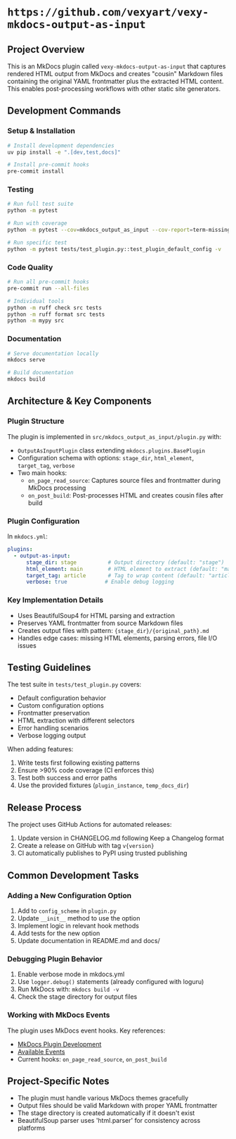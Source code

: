 
# `https://github.com/vexyart/vexy-mkdocs-output-as-input`

## Project Overview

This is an MkDocs plugin called `vexy-mkdocs-output-as-input` that captures rendered HTML output from MkDocs and creates "cousin" Markdown files containing the original YAML frontmatter plus the extracted HTML content. This enables post-processing workflows with other static site generators.

## Development Commands

### Setup & Installation
```bash
# Install development dependencies
uv pip install -e ".[dev,test,docs]"

# Install pre-commit hooks
pre-commit install
```

### Testing
```bash
# Run full test suite
python -m pytest

# Run with coverage
python -m pytest --cov=mkdocs_output_as_input --cov-report=term-missing

# Run specific test
python -m pytest tests/test_plugin.py::test_plugin_default_config -v
```

### Code Quality
```bash
# Run all pre-commit hooks
pre-commit run --all-files

# Individual tools
python -m ruff check src tests
python -m ruff format src tests
python -m mypy src
```

### Documentation
```bash
# Serve documentation locally
mkdocs serve

# Build documentation
mkdocs build
```

## Architecture & Key Components

### Plugin Structure
The plugin is implemented in `src/mkdocs_output_as_input/plugin.py` with:
- `OutputAsInputPlugin` class extending `mkdocs.plugins.BasePlugin`
- Configuration schema with options: `stage_dir`, `html_element`, `target_tag`, `verbose`
- Two main hooks:
  - `on_page_read_source`: Captures source files and frontmatter during MkDocs processing
  - `on_post_build`: Post-processes HTML and creates cousin files after build

### Plugin Configuration
In `mkdocs.yml`:
```yaml
plugins:
  - output-as-input:
      stage_dir: stage          # Output directory (default: "stage")
      html_element: main        # HTML element to extract (default: "main")
      target_tag: article       # Tag to wrap content (default: "article")
      verbose: true            # Enable debug logging
```

### Key Implementation Details
- Uses BeautifulSoup4 for HTML parsing and extraction
- Preserves YAML frontmatter from source Markdown files
- Creates output files with pattern: `{stage_dir}/{original_path}.md`
- Handles edge cases: missing HTML elements, parsing errors, file I/O issues

## Testing Guidelines

The test suite in `tests/test_plugin.py` covers:
- Default configuration behavior
- Custom configuration options
- Frontmatter preservation
- HTML extraction with different selectors
- Error handling scenarios
- Verbose logging output

When adding features:
1. Write tests first following existing patterns
2. Ensure >90% code coverage (CI enforces this)
3. Test both success and error paths
4. Use the provided fixtures (`plugin_instance`, `temp_docs_dir`)

## Release Process

The project uses GitHub Actions for automated releases:
1. Update version in CHANGELOG.md following Keep a Changelog format
2. Create a release on GitHub with tag `v{version}`
3. CI automatically publishes to PyPI using trusted publishing

## Common Development Tasks

### Adding a New Configuration Option
1. Add to `config_scheme` in `plugin.py`
2. Update `__init__` method to use the option
3. Implement logic in relevant hook methods
4. Add tests for the new option
5. Update documentation in README.md and docs/

### Debugging Plugin Behavior
1. Enable verbose mode in mkdocs.yml
2. Use `logger.debug()` statements (already configured with loguru)
3. Run MkDocs with: `mkdocs build -v`
4. Check the stage directory for output files

### Working with MkDocs Events
The plugin uses MkDocs event hooks. Key references:
- [MkDocs Plugin Development](https://www.mkdocs.org/dev-guide/plugins/)
- [Available Events](https://www.mkdocs.org/dev-guide/plugins/#events)
- Current hooks: `on_page_read_source`, `on_post_build`

## Project-Specific Notes

- The plugin must handle various MkDocs themes gracefully
- Output files should be valid Markdown with proper YAML frontmatter
- The stage directory is created automatically if it doesn't exist
- BeautifulSoup parser uses 'html.parser' for consistency across platforms